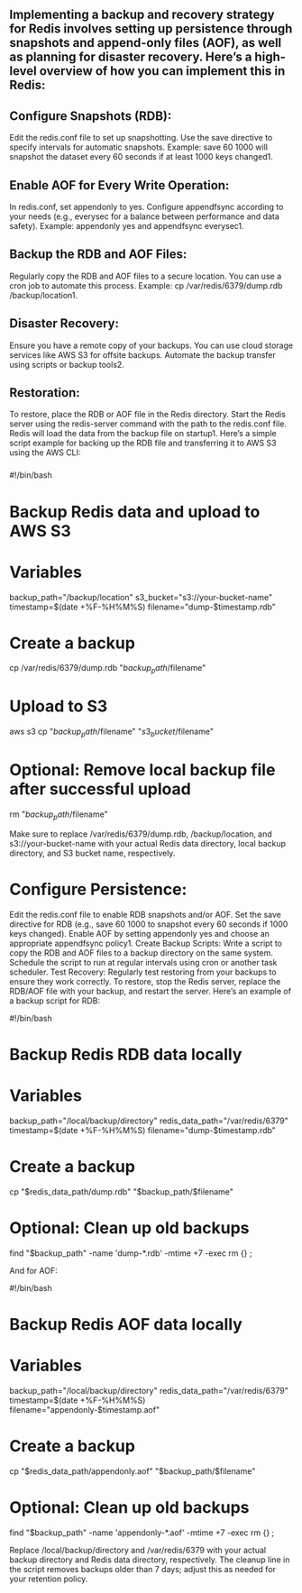 ## Implementing a backup and recovery strategy for Redis involves setting up persistence through snapshots and append-only files (AOF), as well as planning for disaster recovery. Here’s a high-level overview of how you can implement this in Redis:

## Configure Snapshots (RDB):
Edit the redis.conf file to set up snapshotting.
Use the save directive to specify intervals for automatic snapshots.
Example: save 60 1000 will snapshot the dataset every 60 seconds if at least 1000 keys changed1.
## Enable AOF for Every Write Operation:
In redis.conf, set appendonly to yes.
Configure appendfsync according to your needs (e.g., everysec for a balance between performance and data safety).
Example: appendonly yes and appendfsync everysec1.
## Backup the RDB and AOF Files:
Regularly copy the RDB and AOF files to a secure location.
You can use a cron job to automate this process.
Example: cp /var/redis/6379/dump.rdb /backup/location1.
## Disaster Recovery:
Ensure you have a remote copy of your backups.
You can use cloud storage services like AWS S3 for offsite backups.
Automate the backup transfer using scripts or backup tools2.
## Restoration:
To restore, place the RDB or AOF file in the Redis directory.
Start the Redis server using the redis-server command with the path to the redis.conf file.
Redis will load the data from the backup file on startup1.
Here’s a simple script example for backing up the RDB file and transferring it to AWS S3 using the AWS CLI:
### 
#!/bin/bash
# Backup Redis data and upload to AWS S3

# Variables
backup_path="/backup/location"
s3_bucket="s3://your-bucket-name"
timestamp=$(date +%F-%H%M%S)
filename="dump-$timestamp.rdb"

# Create a backup
cp /var/redis/6379/dump.rdb "$backup_path/$filename"

# Upload to S3
aws s3 cp "$backup_path/$filename" "$s3_bucket/$filename"

# Optional: Remove local backup file after successful upload
rm "$backup_path/$filename"

Make sure to replace /var/redis/6379/dump.rdb, /backup/location, and s3://your-bucket-name with your actual Redis data directory, local backup directory, and S3 bucket name, respectively.














# Configure Persistence:
Edit the redis.conf file to enable RDB snapshots and/or AOF.
Set the save directive for RDB (e.g., save 60 1000 to snapshot every 60 seconds if 1000 keys changed).
Enable AOF by setting appendonly yes and choose an appropriate appendfsync policy1.
Create Backup Scripts:
Write a script to copy the RDB and AOF files to a backup directory on the same system.
Schedule the script to run at regular intervals using cron or another task scheduler.
Test Recovery:
Regularly test restoring from your backups to ensure they work correctly.
To restore, stop the Redis server, replace the RDB/AOF file with your backup, and restart the server.
Here’s an example of a backup script for RDB:

#!/bin/bash
# Backup Redis RDB data locally

# Variables
backup_path="/local/backup/directory"
redis_data_path="/var/redis/6379"
timestamp=$(date +%F-%H%M%S)
filename="dump-$timestamp.rdb"

# Create a backup
cp "$redis_data_path/dump.rdb" "$backup_path/$filename"

# Optional: Clean up old backups
find "$backup_path" -name 'dump-*.rdb' -mtime +7 -exec rm {} \;

And for AOF:

#!/bin/bash
# Backup Redis AOF data locally

# Variables
backup_path="/local/backup/directory"
redis_data_path="/var/redis/6379"
timestamp=$(date +%F-%H%M%S)
filename="appendonly-$timestamp.aof"

# Create a backup
cp "$redis_data_path/appendonly.aof" "$backup_path/$filename"

# Optional: Clean up old backups
find "$backup_path" -name 'appendonly-*.aof' -mtime +7 -exec rm {} \;

Replace /local/backup/directory and /var/redis/6379 with your actual backup directory and Redis data directory, respectively. The cleanup line in the script removes backups older than 7 days; adjust this as needed for your retention policy.